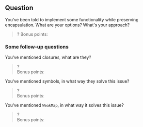 Question
--------

You've been told to implement some functionality while preserving encapsulation.
What are your options? What's your approach?
> ?
> Bonus points:


### Some follow-up questions
You've mentioned closures, what are they?
> ?  
> Bonus points:

You've mentioned symbols, in what way they solve this issue?
> ?  
> Bonus points:

You've mentioned `WeakMap`, in what way it solves this issue?
> ?  
> Bonus points: